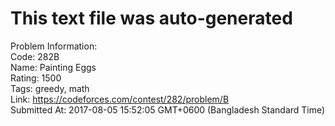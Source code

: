 # This text file was auto-generated  
  
Problem Information:  
Code: 282B  
Name: Painting Eggs  
Rating: 1500  
Tags: greedy, math  
Link: https://codeforces.com/contest/282/problem/B  
Submitted At: 2017-08-05 15:52:05 GMT+0600 (Bangladesh Standard Time)  
